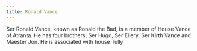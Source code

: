 ```yaml
---
title: Ronald Vance
---
```


Ser Ronald Vance, known as Ronald the Bad, is a member of House Vance of Atranta. He has four brothers; Ser Hugo, Ser Ellery, Ser Kirth Vance and Maester Jon. He is associated with house Tully



